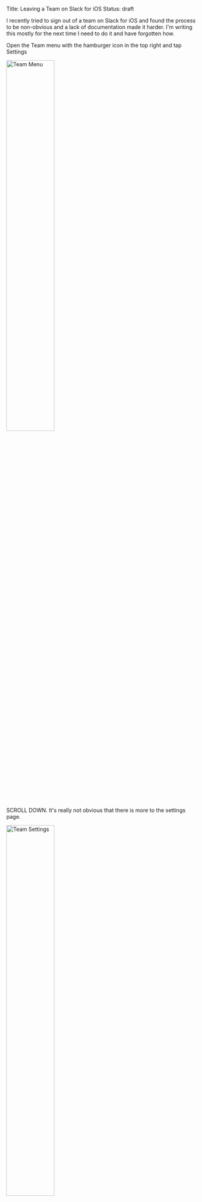 Title: Leaving a Team on Slack for iOS
Status: draft


I recently tried to sign out of a team on Slack for iOS and found the process to be non-obvious and a lack of documentation made it harder. I'm writing this mostly for the next time I need to do it and have forgotten how.

Open the Team menu with the hamburger icon in the top right and tap Settings

<img class="center" alt="Team Menu" title="Open your team menu…"
     src="/images/slack-team-menu.png" style="width:50%;" />


SCROLL DOWN. It's really not obvious that there is more to the settings page.

<img class="center" alt="Team Settings" title="Scroll down…"
     src="/images/slack-team-settings.png" style="width:50%;" />

Tap the "Sign out of Team" link.

<img class="center" alt="Sign Out Link" title="Click the Magical Button!"
     src="/images/slack-team-signout.png" style="width:50%;" />

